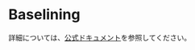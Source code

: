# Baselining

詳細については、[公式ドキュメント](https://www.prisma.io/docs/orm/prisma-migrate/workflows/baselining)を参照してください。
